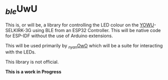 # <sub>*ble*</sub>UwU

This is, or will be, a library for controlling the LED colour on the [YOWU](https://www.yowu.com/)-SELKIRK-3G using BLE from an ESP32 Controller. This will be native code for ESP-IDF without the use of Arduino extensions.

This will be used primarily by [<sub>*nyan*</sub>OwO](https://github.com/litui/yowo) which will be a suite for interacting with the LEDs.

This library is not official.

**This is a work in Progress**